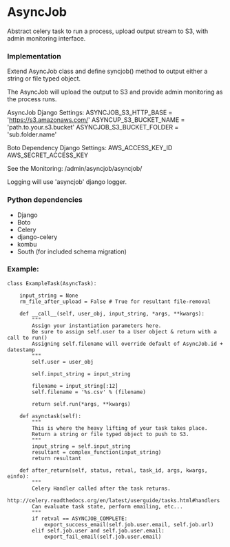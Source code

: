 # AsyncJob

Abstract celery task to run a process, upload output stream to S3, with admin monitoring interface.

### Implementation

Extend AsyncJob class and define syncjob() method to output either a string or file typed object.

The AsyncJob will upload the output to S3 and provide admin monitoring as the process runs.

AsyncJob Django Settings:
    ASYNCJOB_S3_HTTP_BASE = 'https://s3.amazonaws.com/'
    ASYNCUP_S3_BUCKET_NAME = 'path.to.your.s3.bucket'
    ASYNCJOB_S3_BUCKET_FOLDER = 'sub.folder.name' 

Boto Dependency Django Settings:
    AWS_ACCESS_KEY_ID
    AWS_SECRET_ACCESS_KEY

See the Monitoring: /admin/asyncjob/asyncjob/

Logging will use 'asyncjob' django logger.


### Python dependencies
* Django
* Boto
* Celery
* django-celery
* kombu
* South (for included schema migration)


### Example:

    class ExampleTask(AsyncTask):

        input_string = None
        rm_file_after_upload = False # True for resultant file-removal

        def __call__(self, user_obj, input_string, *args, **kwargs):
            """
            Assign your instantiation parameters here.
            Be sure to assign self.user to a User object & return with a call to run()
            Assigning self.filename will override default of AsyncJob.id + datestamp
            """
            self.user = user_obj
    
            self.input_string = input_string

            filename = input_string[:12]
            self.filename = '%s.csv' % (filename)

            return self.run(*args, **kwargs)

        def asynctask(self):
            """
            This is where the heavy lifting of your task takes place.
            Return a string or file typed object to push to S3.
            """
            input_string = self.input_string
            resultant = complex_function(input_string)
            return resultant

        def after_return(self, status, retval, task_id, args, kwargs, einfo):
            """
            Celery Handler called after the task returns.
            http://celery.readthedocs.org/en/latest/userguide/tasks.html#handlers
            Can evaluate task state, perform emailing, etc...
            """
            if retval == ASYNCJOB_COMPLETE:
                export_success_email(self.job.user.email, self.job.url)
            elif self.job.user and self.job.user.email:
                export_fail_email(self.job.user.email)


